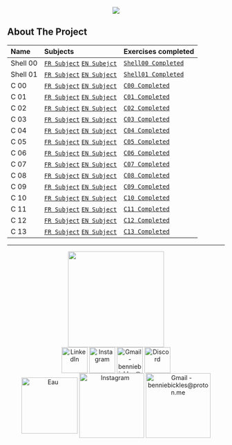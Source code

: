 <p align="center">
  <img src="https://zupimages.net/up/22/37/5q09.png" />
</p>

<!-- ABOUT THE PROJECT -->
## About The Project

Name	|	Subjects       |  Exercises completed
:----------------------------|:------------------------|:-----------------------
Shell 00	|	 [`FR Subject`](https://github.com/BennieBickles/Piscine-42/blob/main/Shell-00/Shell-00_Sujet.pdf) [`EN Subejct`](https://github.com/BennieBickles/Piscine-42/blob/main/Shell-00/Shell-00_EN.pdf)       | [`Shell00 Completed`](https://github.com/BennieBickles/Piscine-42/tree/main/Shell-00)
Shell 01	|	[`FR Subject`](https://github.com/BennieBickles/Piscine-42/blob/main/Shell-01/Shell-01_Sujet.pdf) [`EN Subject`](https://github.com/BennieBickles/Piscine-42/blob/main/Shell-01/Shell-01_EN.pdf) | [`Shell01 Completed`](https://github.com/BennieBickles/Piscine-42/tree/main/Shell-01)
C 00	|	[`FR Subject`](https://github.com/BennieBickles/Piscine-42/blob/main/C00/C-00_Sujet.pdf) [`EN Subject`](https://github.com/BennieBickles/Piscine-42/blob/main/C00/C-00_EN.pdf) | [`C00 Completed`](https://github.com/BennieBickles/Piscine-42/tree/main/C00)
C 01	|	[`FR Subject`](https://github.com/BennieBickles/Piscine-42/blob/main/C01/C-01_Sujet.pdf) [`EN Subject`](https://github.com/BennieBickles/Piscine-42/blob/main/C01/C-01_EN.pdf)    | [`C01 Completed`](https://github.com/BennieBickles/Piscine-42/tree/main/C01)
C 02	|	[`FR Subject`](https://github.com/BennieBickles/Piscine-42/blob/main/C02/C-02_Sujet.pdf) [`EN Subject`](https://github.com/BennieBickles/Piscine-42/blob/main/C02/C-02_EN.pdf) | [`C02 Completed`](https://github.com/BennieBickles/Piscine-42/tree/main/C02)
C 03	|	[`FR Subject`](https://github.com/BennieBickles/Piscine-42/blob/main/C03/C-03_Sujet.pdf) [`EN Subject`](https://github.com/BennieBickles/Piscine-42/blob/main/C03/C-03_EN.pdf)  | [`C03 Completed`](https://github.com/BennieBickles/Piscine-42/tree/main/C03)
C 04	|	[`FR Subject`](https://github.com/BennieBickles/Piscine-42/blob/main/C04/C-04%20_Subject.pdf) [`EN Subject`](https://github.com/BennieBickles/Piscine-42/blob/main/C04/C-04_EN.pdf)  | [`C04 Completed`](https://github.com/BennieBickles/Piscine-42/tree/main/C04)
C 05	|	[`FR Subject`](C05/C-05_Sujet.pdf) [`EN Subject`](C05/C-05_EN.pdf)  | [`C05 Completed`]()
C 06	|	[`FR Subject`](C06/C-06_Sujet.pdf) [`EN Subject`](C06/C-06_EN.pdf)  | [`C06 Completed`]()
C 07	|	[`FR Subject`](C07/C-07_Sujet.pdf) [`EN Subject`](C07/C-07_EN.pdf)  | [`C07 Completed`]()
C 08	|	[`FR Subject`](C08/C-08_Sujet.pdf) [`EN Subject`](C08/C-08_EN.pdf)  | [`C08 Completed`]()
C 09	|	[`FR Subject`](C09/C-09_Sujet.pdf) [`EN Subject`](C09/C-09_EN.pdf)  | [`C09 Completed`]()
C 10	|	[`FR Subject`](C10/C-10_Sujet.pdf) [`EN Subject`](C10/C-10_EN.pdf)  | [`C10 Completed`]()
C 11	|	[`FR Subject`](C11/C-11_Sujet.pdf) [`EN Subject`](C11/C-11_EN.pdf)  | [`C11 Completed`]()
C 12	|	[`FR Subject`](C12/C-12_Sujet.pdf) [`EN Subject`](C12/C-12_EN.pdf)  | [`C12 Completed`]()
C 13	|	[`FR Subject`](C13/C-13_Sujet.pdf) [`EN Subject`](C13/C-13_EN.pdf)  | [`C13 Completed`]()

__________________________________________________________________
<div align="center">
	<div>
	<img height="222em" src="https://zupimages.net/up/22/37/w8q5.png">
	</div>
	<div>
	<div>
    	</div>
    	<div>
  	<a href="https://www.youtube.com/watch?v=bpmeHdOvoX0" target="_blank"><img align="center" alt="LinkedIn" height="60" src="https://user-images.githubusercontent.com/81205527/157161849-01a9df02-bf32-45be-add4-122bc40b48cf.png"></a>
	<a href="https://youtu.be/GJ0mO8P37Eg" target="_blank"><img align="center" alt="Instagram" height="60" src="https://user-images.githubusercontent.com/81205527/157161841-19ec3ab2-2c8f-4ec0-8b9d-3cd885256098.png"></a>
	<a href = "https://youtu.be/_yrkWU6TDwQ"> <img align="center" alt="Gmail - benniebickles@proton.me" height="60" src="https://user-images.githubusercontent.com/81205527/157161831-eb9dffee-404b-4ffe-b0af-34671219f7fb.png"></a>
	<a href="https://youtu.be/2k0SmqbBIpQ" target="_blank"><img align="center" alt="Discord" height="60" src="https://user-images.githubusercontent.com/81205527/157161820-de88dc63-61a3-4c9f-9445-07ac98bf0bc2.png"></a>
	</div>
</div>
<div align="center">
    	<div>
	<a href="https://www.youtube.com/watch?v=bpmeHdOvoX0" target="_blank"><img align="center" alt="Eau" height="130" src="https://zupimages.net/up/22/37/uf9w.png"></a>
	<a href="https://youtu.be/GJ0mO8P37Eg" target="_blank"><img align="center" alt="Instagram" height="150" src="https://zupimages.net/up/22/37/qinh.png"></a>
	<a href = "https://youtu.be/_yrkWU6TDwQ"> <img align="center" alt="Gmail - benniebickles@proton.me" height="150" src="https://zupimages.net/up/22/37/onlz.png"></a>
	</div>
</div>

